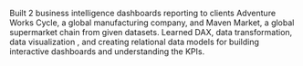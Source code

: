 Built 2 business intelligence dashboards reporting to clients Adventure Works Cycle, a global manufacturing company, and Maven Market, a global supermarket chain from given datasets.
Learned DAX, data transformation, data visualization , and creating relational data models for building interactive dashboards and understanding the KPIs.
